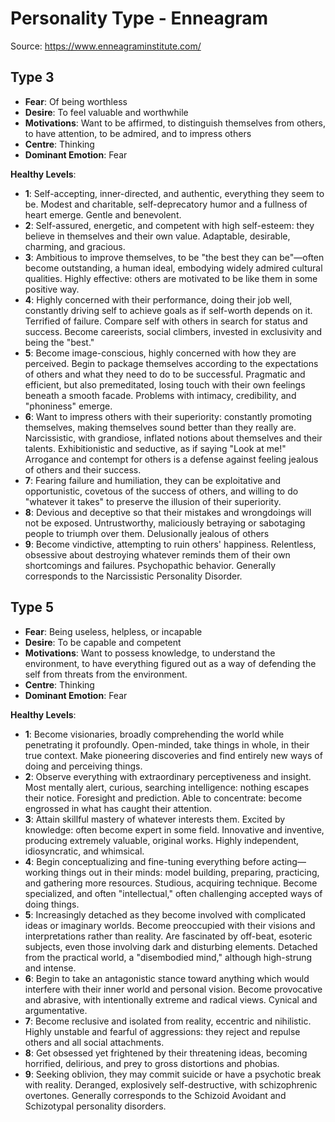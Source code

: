 # Personality Type - Enneagram

Source: https://www.enneagraminstitute.com/

## Type 3

* **Fear**: Of being worthless
* **Desire**: To feel valuable and worthwhile
* **Motivations**: Want to be affirmed, to distinguish themselves from others, to have attention, to be admired, and to impress others
* **Centre**: Thinking
* **Dominant Emotion**: Fear

**Healthy Levels**:

* **1**: Self-accepting, inner-directed, and authentic, everything they seem to be. Modest and charitable, self-deprecatory humor and a fullness of heart emerge. Gentle and benevolent.
* **2**: Self-assured, energetic, and competent with high self-esteem: they believe in themselves and their own value. Adaptable, desirable, charming, and gracious.
* **3**: Ambitious to improve themselves, to be "the best they can be"—often become outstanding, a human ideal, embodying widely admired cultural qualities. Highly effective: others are motivated to be like them in some positive way.
* **4**: Highly concerned with their performance, doing their job well, constantly driving self to achieve goals as if self-worth depends on it. Terrified of failure. Compare self with others in search for status and success. Become careerists, social climbers, invested in exclusivity and being the "best."
* **5**: Become image-conscious, highly concerned with how they are perceived. Begin to package themselves according to the expectations of others and what they need to do to be successful. Pragmatic and efficient, but also premeditated, losing touch with their own feelings beneath a smooth facade. Problems with intimacy, credibility, and "phoniness" emerge.
* **6**: Want to impress others with their superiority: constantly promoting themselves, making themselves sound better than they really are. Narcissistic, with grandiose, inflated notions about themselves and their talents. Exhibitionistic and seductive, as if saying "Look at me!" Arrogance and contempt for others is a defense against feeling jealous of others and their success.
* **7**: Fearing failure and humiliation, they can be exploitative and opportunistic, covetous of the success of others, and willing to do "whatever it takes" to preserve the illusion of their superiority.
* **8**: Devious and deceptive so that their mistakes and wrongdoings will not be exposed. Untrustworthy, maliciously betraying or sabotaging people to triumph over them. Delusionally jealous of others
* **9**: Become vindictive, attempting to ruin others' happiness. Relentless, obsessive about destroying whatever reminds them of their own shortcomings and failures. Psychopathic behavior. Generally corresponds to the Narcissistic Personality Disorder.

## Type 5

* **Fear**: Being useless, helpless, or incapable
* **Desire**: To be capable and competent
* **Motivations**: Want to possess knowledge, to understand the environment, to have everything figured out as a way of defending the self from threats from the environment.
* **Centre**: Thinking
* **Dominant Emotion**: Fear

**Healthy Levels**:

* **1**: Become visionaries, broadly comprehending the world while penetrating it profoundly. Open-minded, take things in whole, in their true context. Make pioneering discoveries and find entirely new ways of doing and perceiving things.
* **2**: Observe everything with extraordinary perceptiveness and insight. Most mentally alert, curious, searching intelligence: nothing escapes their notice. Foresight and prediction. Able to concentrate: become engrossed in what has caught their attention.
* **3**: Attain skillful mastery of whatever interests them. Excited by knowledge: often become expert in some field. Innovative and inventive, producing extremely valuable, original works. Highly independent, idiosyncratic, and whimsical.
* **4**: Begin conceptualizing and fine-tuning everything before acting—working things out in their minds: model building, preparing, practicing, and gathering more resources. Studious, acquiring technique. Become specialized, and often "intellectual," often challenging accepted ways of doing things.
* **5**: Increasingly detached as they become involved with complicated ideas or imaginary worlds. Become preoccupied with their visions and interpretations rather than reality. Are fascinated by off-beat, esoteric subjects, even those involving dark and disturbing elements. Detached from the practical world, a "disembodied mind," although high-strung and intense.
* **6**: Begin to take an antagonistic stance toward anything which would interfere with their inner world and personal vision. Become provocative and abrasive, with intentionally extreme and radical views. Cynical and argumentative.
* **7**: Become reclusive and isolated from reality, eccentric and nihilistic. Highly unstable and fearful of aggressions: they reject and repulse others and all social attachments.
* **8**: Get obsessed yet frightened by their threatening ideas, becoming horrified, delirious, and prey to gross distortions and phobias.
* **9**: Seeking oblivion, they may commit suicide or have a psychotic break with reality. Deranged, explosively self-destructive, with schizophrenic overtones. Generally corresponds to the Schizoid Avoidant and Schizotypal personality disorders.
